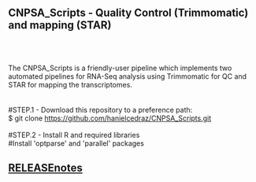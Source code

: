 
## CNPSA_Scripts - Quality Control (Trimmomatic) and mapping (STAR)
<br>
<br>

The CNPSA_Scripts is a friendly-user pipeline which implements two automated pipelines for RNA-Seq analysis using Trimmomatic for QC and  STAR for mapping the transcriptomes.
<br>
<br>
<br>
#STEP.1 - Download this repository to a preference path:<br>
	 $ git clone https://github.com/hanielcedraz/CNPSA_Scripts.git
<br>
<br>
#STEP.2 - Install R and required libraries<br>
	#Install 'optparse' and 'parallel' packages



## <a href="https://github.com/hanielcedraz/CNPSA_Script/blob/master/RELEASE_notes">RELEASEnotes</a>
